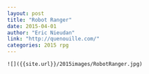 ```yaml
---
layout: post
title: "Robot Ranger"
date: 2015-04-01
author: "Eric Nieudan"
link: "http://quenouille.com/"
categories: 2015 rpg
---
```

```
![]({{site.url}}/2015images/RobotRanger.jpg)
```
